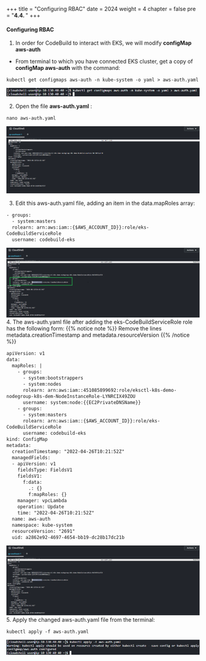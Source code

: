 +++
title = "Configuring RBAC"
date = 2024
weight = 4
chapter = false
pre = "<b>4.4. </b>"
+++

#### Configuring RBAC

1. In order for CodeBuild to interact with EKS, we will modify **configMap aws-auth**
- From terminal to which you have connected EKS cluster, get a copy of **configMap aws-auth** with the command:
```
kubectl get configmaps aws-auth -n kube-system -o yaml > aws-auth.yaml
```
![00001-configure-rbac](/images/4-Generate-Code-Pipeline/4-configure-rbac/00001-configure-rbac.png?width=90pc)

2. Open the file **aws-auth.yaml** :
```
nano aws-auth.yaml
```
![00002-configure-rbac](/images/4-Generate-Code-Pipeline/4-configure-rbac/00002-configure-rbac.png?width=90pc)

3. Edit this aws-auth.yaml file, adding an item in the data.mapRoles array:
```
- groups:
  - system:masters
  rolearn: arn:aws:iam::{$AWS_ACCOUNT_ID}}:role/eks-CodeBuildServiceRole
  username: codebuild-eks

```
![00003-configure-rbac](/images/4-Generate-Code-Pipeline/4-configure-rbac/00003-configure-rbac.png?width=90pc)
4. The aws-auth.yaml file after adding the eks-CodeBuildServiceRole role has the following form:
{{% notice note %}}
Remove the lines metadata.creationTimestamp and metadata.resourceVersion
{{% /notice %}}
```
apiVersion: v1
data:
  mapRoles: |
    - groups:
      - system:bootstrappers
      - system:nodes
      rolearn: arn:aws:iam::451085899692:role/eksctl-k8s-demo-nodegroup-k8s-dem-NodeInstanceRole-LYNRCIX49ZOU
      username: system:node:{{EC2PrivateDNSName}}
    - groups:
      - system:masters
      rolearn: arn:aws:iam::{$AWS_ACCOUNT_ID}}:role/eks-CodeBuildServiceRole
      username: codebuild-eks
kind: ConfigMap
metadata:
  creationTimestamp: "2022-04-26T10:21:52Z"
  managedFields:
  - apiVersion: v1
    fieldsType: FieldsV1
    fieldsV1:
      f:data:
        .: {}
        f:mapRoles: {}
    manager: vpcLambda
    operation: Update
    time: "2022-04-26T10:21:52Z"
  name: aws-auth
  namespace: kube-system
  resourceVersion: "2691"
  uid: a2862e92-4697-4654-bb19-dc28b17dc21b
```

![00005-configure-rbac](/images/4-Generate-Code-Pipeline/4-configure-rbac/00005-configure-rbac.png?width=90pc)
5. Apply the changed aws-auth.yaml file from the terminal:
```
kubectl apply -f aws-auth.yaml
```

![00004-configure-rbac](/images/4-Generate-Code-Pipeline/4-configure-rbac/00004-configure-rbac.png?width=90pc)